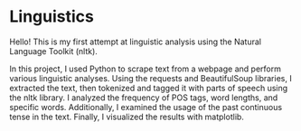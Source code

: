 # Linguistics
Hello! This is my first attempt at linguistic analysis using the Natural Language Toolkit (nltk). 

In this project, I used Python to scrape text from a webpage and perform various linguistic analyses. Using the requests and BeautifulSoup libraries, I extracted the text, then tokenized and tagged it with parts of speech using the nltk library. I analyzed the frequency of POS tags, word lengths, and specific words. Additionally, I examined the usage of the past continuous tense in the text. Finally, I visualized the results with matplotlib.